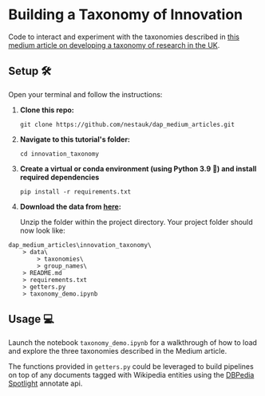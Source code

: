 # Building a Taxonomy of Innovation

Code to interact and experiment with the taxonomies described in [this medium article on developing a taxonomy of research in the UK]().

## Setup 🛠️

Open your terminal and follow the instructions:

1. **Clone this repo:**

    `git clone https://github.com/nestauk/dap_medium_articles.git`

2. **Navigate to this tutorial's folder:**

    `cd innovation_taxonomy`

3. **Create a virtual or conda environment (using Python 3.9 🐍) and install required dependencies**

    `pip install -r requirements.txt`
   
5. **Download the data from [here](https://nesta-open-data.s3.eu-west-2.amazonaws.com/innovation_taxonomy/data.zip):**

    Unzip the folder within the project directory. Your project folder should now look like:

```
dap_medium_articles\innovation_taxonomy\
    > data\
        > taxonomies\
        > group_names\
    > README.md
    > requirements.txt
    > getters.py
    > taxonomy_demo.ipynb
```


## Usage 💻

Launch the notebook `taxonomy_demo.ipynb` for a walkthrough of how to load and explore the three taxonomies described in the Medium article. 

The functions provided in `getters.py` could be leveraged to build pipelines on top of any documents tagged with Wikipedia entities using the [DBPedia Spotlight](https://www.dbpedia-spotlight.org/api) annotate api.

